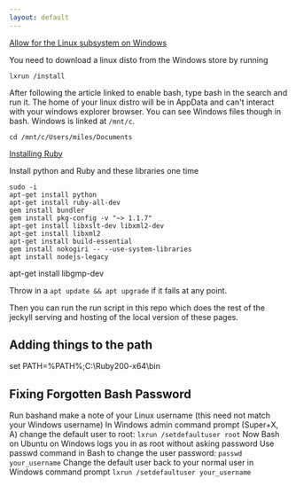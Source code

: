 ```yaml
---
layout: default
---
```


[Allow for the Linux subsystem on Windows](https://www.howtogeek.com/249966/how-to-install-and-use-the-linux-bash-shell-on-windows-10/)

You need to download a linux disto from the Windows store by running
```
lxrun /install
```
After following the article linked to enable bash, type bash in the search and run it. The home of your linux distro will be in AppData and can't interact with your windows explorer browser. You can see Windows files though in bash. Windows is linked at `/mnt/c`.

`cd /mnt/c/Users/miles/Documents`

[Installing Ruby](https://www.digitalocean.com/community/tutorials/how-to-install-ruby-and-set-up-a-local-programming-environment-on-windows-10)

Install python and Ruby and these libraries one time

```
sudo -i
apt-get install python
apt-get install ruby-all-dev
gem install bundler
gem install pkg-config -v "~> 1.1.7"
apt-get install libxslt-dev libxml2-dev
apt-get install libxml2
apt-get install build-essential
gem install nokogiri -- --use-system-libraries
apt install nodejs-legacy
```

apt-get install libgmp-dev


Throw in a `apt update && apt upgrade` if it fails at any point.

Then you can run the run script in this repo which does the rest of the jeckyll serving and hosting of the local version of these pages.

## Adding things to the path
set PATH=%PATH%;C:\Ruby200-x64\bin

## Fixing Forgotten Bash Password
Run bashand make a note of your Linux username (this need not match your Windows username)
In Windows admin command prompt (Super+X, A) change the default user to root:
`lxrun /setdefaultuser root`
Now Bash on Ubuntu on Windows logs you in as root without asking password
Use passwd command in Bash to change the user password:
`passwd your_username`
Change the default user back to your normal user in Windows command prompt
`lxrun /setdefaultuser your_username`
